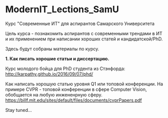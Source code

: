 # ModernIT_Lections_SamU
Курс "Современные ИТ" для аспирантов  Самарского Университета

Цель курса - познакомить аспирантов с современными трендами в ИТ и их применением при написании хороших статей и кандидатской/PhD.

Здесь будут собраны материалы по курсу.

**1. Как писать хорошие статьи и диссертацию.**

Курс молодого бойца для PhD студента из Стэнфорда:
http://karpathy.github.io/2016/09/07/phd/

Как написать хорошую статью уровня Q1 или топовой конференции.
На примере CVPR - топовой конференции в сфере Computer Vision, обобщается на любую инжененрную сферу.
https://billf.mit.edu/sites/default/files/documents/cvprPapers.pdf




Stay tuned...

